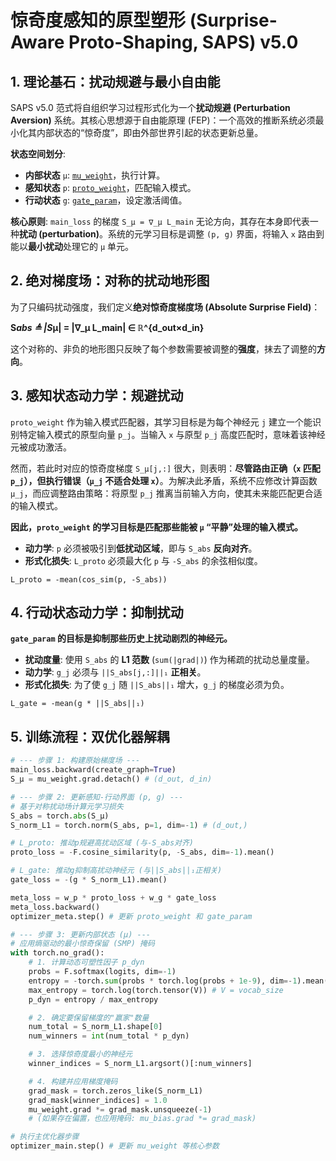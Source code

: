 # 惊奇度感知的原型塑形 (Surprise-Aware Proto-Shaping, SAPS) v5.0

## 1. 理论基石：扰动规避与最小自由能

SAPS v5.0 范式将自组织学习过程形式化为一个**扰动规避 (Perturbation Aversion)** 系统。其核心思想源于自由能原理 (FEP)：一个高效的推断系统必须最小化其内部状态的“惊奇度”，即由外部世界引起的状态更新总量。

**状态空间划分**:

- **内部状态** `μ`: [`mu_weight`](exp/arc/model.py:46)，执行计算。
- **感知状态** `p`: [`proto_weight`](exp/arc/model.py:47)，匹配输入模式。
- **行动状态** `g`: [`gate_param`](exp/arc/model.py:49)，设定激活阈值。

**核心原则**: `main_loss` 的梯度 `S_μ = ∇_μ L_main` 无论方向，其存在本身即代表一种**扰动 (perturbation)**。系统的元学习目标是调整 `(p, g)` 界面，将输入 `x` 路由到能以**最小扰动**处理它的 `μ` 单元。

## 2. 绝对梯度场：对称的扰动地形图

为了只编码扰动强度，我们定义**绝对惊奇度梯度场 (Absolute Surprise Field)**：

**S*abs ≜ |S*μ| = |∇_μ L_main| ∈ ℝ^{d_out×d_in}**

这个对称的、非负的地形图只反映了每个参数需要被调整的**强度**，抹去了调整的**方向**。

## 3. 感知状态动力学：规避扰动

`proto_weight` 作为输入模式匹配器，其学习目标是为每个神经元 `j` 建立一个能识别特定输入模式的原型向量 `p_j`。当输入 `x` 与原型 `p_j` 高度匹配时，意味着该神经元被成功激活。

然而，若此时对应的惊奇度梯度 `S_μ[j,:]` 很大，则表明：**尽管路由正确（`x` 匹配 `p_j`），但执行错误（`μ_j` 不适合处理 `x`）**。为解决此矛盾，系统不应修改计算函数 `μ_j`，而应调整路由策略：将原型 `p_j` 推离当前输入方向，使其未来能匹配更合适的输入模式。

**因此，`proto_weight` 的学习目标是匹配那些能被 `μ` “平静”处理的输入模式。**

- **动力学**: `p` 必须被吸引到**低扰动区域**，即与 `S_abs` **反向对齐**。
- **形式化损失**: `L_proto` 必须最大化 `p` 与 `-S_abs` 的余弦相似度。

```
L_proto = -mean(cos_sim(p, -S_abs))
```

## 4. 行动状态动力学：抑制扰动

**`gate_param` 的目标是抑制那些历史上扰动剧烈的神经元。**

- **扰动度量**: 使用 `S_abs` 的 **L1 范数** (`sum(|grad|)`) 作为稀疏的扰动总量度量。
- **动力学**: `g_j` 必须与 `||S_abs[j,:]||₁` **正相关**。
- **形式化损失**: 为了使 `g_j` 随 `||S_abs||₁` 增大，`g_j` 的梯度必须为负。

```
L_gate = -mean(g * ||S_abs||₁)
```

## 5. 训练流程：双优化器解耦

```python
# --- 步骤 1: 构建原始梯度场 ---
main_loss.backward(create_graph=True)
S_μ = mu_weight.grad.detach() # (d_out, d_in)

# --- 步骤 2: 更新感知-行动界面 (p, g) ---
# 基于对称扰动场计算元学习损失
S_abs = torch.abs(S_μ)
S_norm_L1 = torch.norm(S_abs, p=1, dim=-1) # (d_out,)

# L_proto: 推动p规避高扰动区域 (与-S_abs对齐)
proto_loss = -F.cosine_similarity(p, -S_abs, dim=-1).mean()

# L_gate: 推动g抑制高扰动神经元 (与||S_abs||₁正相关)
gate_loss = -(g * S_norm_L1).mean()

meta_loss = w_p * proto_loss + w_g * gate_loss
meta_loss.backward()
optimizer_meta.step() # 更新 proto_weight 和 gate_param

# --- 步骤 3: 更新内部状态 (μ) ---
# 应用熵驱动的最小惊奇保留 (SMP) 掩码
with torch.no_grad():
    # 1. 计算动态可塑性因子 p_dyn
    probs = F.softmax(logits, dim=-1)
    entropy = -torch.sum(probs * torch.log(probs + 1e-9), dim=-1).mean()
    max_entropy = torch.log(torch.tensor(V)) # V = vocab_size
    p_dyn = entropy / max_entropy

    # 2. 确定要保留梯度的"赢家"数量
    num_total = S_norm_L1.shape[0]
    num_winners = int(num_total * p_dyn)

    # 3. 选择惊奇度最小的神经元
    winner_indices = S_norm_L1.argsort()[:num_winners]

    # 4. 构建并应用梯度掩码
    grad_mask = torch.zeros_like(S_norm_L1)
    grad_mask[winner_indices] = 1.0
    mu_weight.grad *= grad_mask.unsqueeze(-1)
    # (如果存在偏置，也应用掩码: mu_bias.grad *= grad_mask)

# 执行主优化器步骤
optimizer_main.step() # 更新 mu_weight 等核心参数
```
